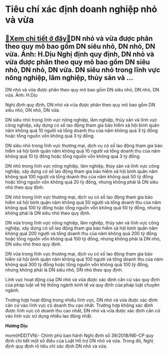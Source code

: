 Tiêu chí xác định doanh nghiệp nhỏ và vừa
=========================================

[:gift:Xem chi tiết ở đây:gift:](https://hddtvn.com/tieu-chi-xac-dinh-doanh-nghiep-nho-va-vua/)DN nhỏ và vừa được phân theo quy mô bao gồm DN siêu nhỏ, DN nhỏ, DN vừa. Ảnh: H.Dịu Nghị định quy định, DN nhỏ và vừa được phân theo quy mô bao gồm DN siêu nhỏ, DN nhỏ, DN vừa. DN siêu nhỏ trong lĩnh vực nông nghiệp, lâm nghiệp, thủy sản và …
--------------------------------------------------------------------------------------------------------------------------------------------------------------------------------------------------------------------------------------------------







 






 DN nhỏ và vừa được phân theo quy mô bao gồm DN siêu nhỏ, DN nhỏ, DN vừa. Ảnh: H.Dịu 


Nghị định quy định, DN nhỏ và vừa được phân theo quy mô bao gồm DN siêu nhỏ, DN nhỏ, DN vừa.


DN siêu nhỏ trong lĩnh vực nông nghiệp, lâm nghiệp, thủy sản và lĩnh vực công nghiệp, xây dựng có số lao động tham gia bảo hiểm xã hội bình quân năm không quá 10 người và tổng doanh thu của năm không quá 3 tỷ đồng hoặc tổng nguồn vốn không quá 3 tỷ đồng. 


DN siêu nhỏ trong lĩnh vực thương mại, dịch vụ có số lao động tham gia bảo hiểm xã hội bình quân năm không quá 10 người và tổng doanh thu của năm không quá 10 tỷ đồng hoặc tổng nguồn vốn không quá 3 tỷ đồng.


DN nhỏ trong lĩnh vực nông nghiệp, lâm nghiệp, thủy sản và lĩnh vực công nghiệp, xây dựng có số lao động tham gia bảo hiểm xã hội bình quân năm không quá 100 người và tổng doanh thu của năm không quá 50 tỷ đồng hoặc tổng nguồn vốn không quá 20 tỷ đồng, nhưng không phải là DN siêu nhỏ theo quy định.


DN nhỏ trong lĩnh vực thương mại, dịch vụ có số lao động tham gia bảo hiểm xã hội bình quân năm không quá 50 người và tổng doanh thu của năm không quá 100 tỷ đồng hoặc tổng nguồn vốn không quá 50 tỷ đồng, nhưng không phải là DN siêu nhỏ theo quy định.


DN vừa trong lĩnh vực nông nghiệp, lâm nghiệp, thủy sản và lĩnh vực công nghiệp, xây dựng có số lao động tham gia bảo hiểm xã hội bình quân năm không quá 200 người và tổng doanh thu của năm không quá 200 tỷ đồng hoặc tổng nguồn vốn không quá 100 tỷ đồng, nhưng không phải là DN nhỏ, DN siêu nhỏ theo quy định.


DN vừa trong lĩnh vực thương mại, dịch vụ có số lao động tham gia bảo hiểm xã hội bình quân năm không quá 100 người và tổng doanh thu của năm không quá 300 tỷ đồng hoặc tổng nguồn vốn không quá 100 tỷ đồng, nhưng không phải là DN siêu nhỏ, DN nhỏ theo quy định.


Lĩnh vực hoạt động của DN nhỏ và vừa được xác định căn cứ vào quy định của pháp luật về hệ thống ngành kinh tế và quy định của pháp luật chuyên ngành. 


Trường hợp hoạt động trong nhiều lĩnh vực, DN nhỏ và vừa được xác định căn cứ vào lĩnh vực có doanh thu cao nhất. Trường hợp không xác định được lĩnh vực có doanh thu cao nhất, DN nhỏ và vừa được xác định căn cứ vào lĩnh vực sử dụng nhiều lao động nhất.






**Hương Dịu**



more(HDDTVN)- Chính phủ ban hành Nghị định số 39/2018/NĐ-CP quy định chi tiết một số điều của Luật Hỗ trợ DN nhỏ và vừa. Trong đó, Nghị định quy định rõ tiêu chí xác định DN nhỏ và vừa.

